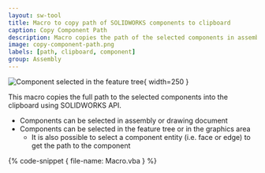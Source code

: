 ```yaml
---
layout: sw-tool
title: Macro to copy path of SOLIDWORKS components to clipboard
caption: Copy Component Path
description: Macro copies the path of the selected components in assembly or drawing into the clipboard using SOLIDWORKS API
image: copy-component-path.png
labels: [path, clipboard, component]
group: Assembly
---
```

![Component selected in the feature tree](selected-component.png){ width=250 }

This macro copies the full path to the selected components into the clipboard using SOLIDWORKS API.

* Components can be selected in assembly or drawing document
* Components can be selected in the feature tree or in the graphics area
    * It is also possible to select a component entity (i.e. face or edge) to get the path to the component

{% code-snippet { file-name: Macro.vba } %}
